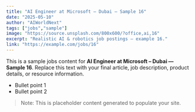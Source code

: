 ```yaml
---
title: "AI Engineer at Microsoft – Dubai — Sample 16"
date: "2025-05-10"
author: "AIWorldNext"
tags: ["jobs","sample"]
image: "https://source.unsplash.com/800x600/?office,ai,16"
excerpt: "Realistic AI & robotics job postings — example 16."
link: "https://example.com/jobs/16"
---
```


This is a sample jobs content for **AI Engineer at Microsoft – Dubai — Sample 16**. Replace this text with your final article, job description, product details, or resource information.

- Bullet point 1
- Bullet point 2

> Note: This is placeholder content generated to populate your site.

